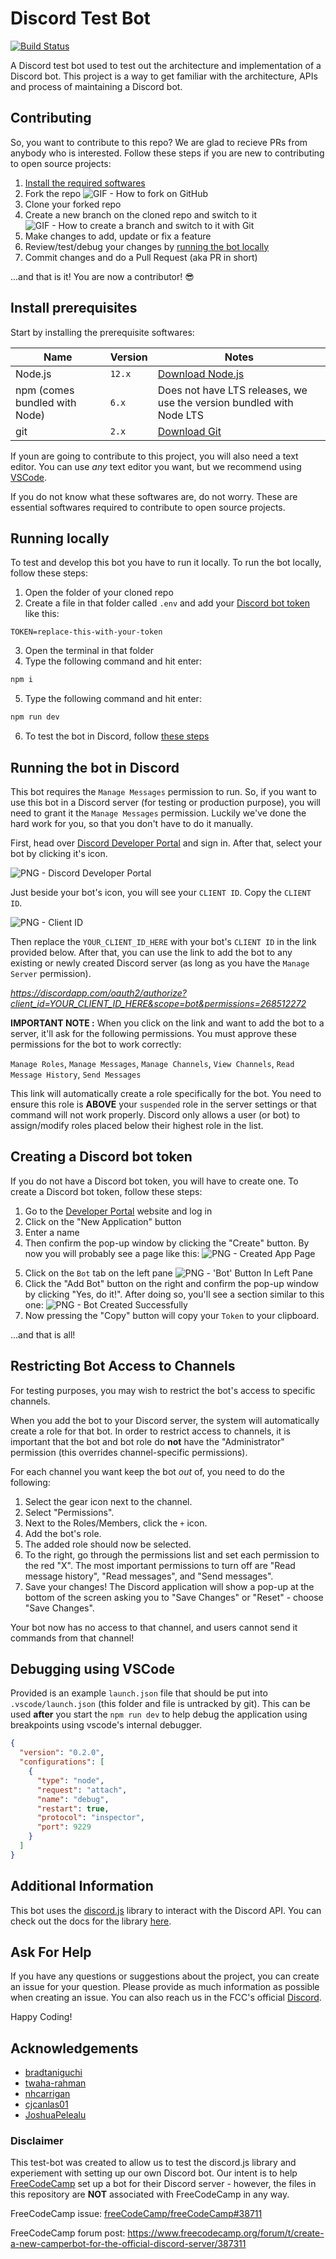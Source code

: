 # Discord Test Bot

[![Build Status](https://travis-ci.org/bradtaniguchi/discord-bot-test.svg?branch=master)](https://travis-ci.org/bradtaniguchi/discord-bot-test)

A Discord test bot used to test out the architecture and implementation of a Discord bot. This project is a way to get familiar with the architecture, APIs and process of maintaining a Discord bot.

## Contributing

So, you want to contribute to this repo? We are glad to recieve PRs from anybody who is interested. Follow these steps if you are new to contributing to open source projects:

1. [Install the required softwares](#install-prerequisites)
2. Fork the repo
   ![GIF - How to fork on GitHub](../media/fork-resized.gif?raw=true)
3. Clone your forked repo
4. Create a new branch on the cloned repo and switch to it
   ![GIF - How to create a branch and switch to it with Git](../media/create-local-new-branch.gif?raw=true)
5. Make changes to add, update or fix a feature
6. Review/test/debug your changes by [running the bot locally](#running-locally)
7. Commit changes and do a Pull Request (aka PR in short)

...and that is it! You are now a contributor! 😎

## Install prerequisites

Start by installing the prerequisite softwares:

| Name                          | Version | Notes                                                                |
| ----------------------------- | ------- | -------------------------------------------------------------------- |
| Node.js                       | `12.x`  | [Download Node.js](http://nodejs.org)                                |
| npm (comes bundled with Node) | `6.x`   | Does not have LTS releases, we use the version bundled with Node LTS |
| git                           | `2.x`   | [Download Git](https://git-scm.com/)                                 |

If youn are going to contribute to this project, you will also need a text editor. You can use _any_ text editor you want, but we recommend using [VSCode](https://code.visualstudio.com/).

If you do not know what these softwares are, do not worry. These are essential softwares required to contribute to open source projects.

## Running locally

To test and develop this bot you have to run it locally. To run the bot locally, follow these steps:

1. Open the folder of your cloned repo
2. Create a file in that folder called `.env` and add your [Discord bot token](#creating-a-discord-bot-token) like this:

```
TOKEN=replace-this-with-your-token
```

3. Open the terminal in that folder
4. Type the following command and hit enter:

```bash
npm i
```

5. Type the following command and hit enter:

```bash
npm run dev
```

6. To test the bot in Discord, follow [these steps](#running-the-bot-in-Discord)

## Running the bot in Discord

This bot requires the `Manage Messages` permission to run. So, if you want to use this bot in a Discord server (for testing or production purpose), you will need to grant it the `Manage Messages` permission. Luckily we've done
the hard work for you, so that you don't have to do it manually.

First, head over [Discord Developer Portal](https://discordapp.com/developers/applications/me) and sign in. After
that, select your bot by clicking it's icon.

![PNG - Discord Developer Portal](../media/dev-portal.png)

Just beside your bot's icon, you will see your `CLIENT ID`. Copy the `CLIENT ID`.

![PNG - Client ID](../media/client-id.png)

Then replace the `YOUR_CLIENT_ID_HERE` with your bot's `CLIENT ID` in the link provided below. After that, you can use the link to add the bot to any existing or newly created Discord server (as long as you have the `Manage Server` permission).

_https://discordapp.com/oauth2/authorize?client_id=YOUR_CLIENT_ID_HERE&scope=bot&permissions=268512272_

**IMPORTANT NOTE :** When you click on the link and want to add the bot to a server, it'll ask for the following permissions. You must approve these permissions for the bot to work correctly:

`Manage Roles`, `Manage Messages`, `Manage Channels`, `View Channels`, `Read Message History`, `Send Messages`

This link will automatically create a role specifically for the bot. You need to ensure this role is **ABOVE** your `suspended` role in the server settings or that command will not work properly. Discord only allows a user (or bot) to assign/modify roles placed below their highest role in the list.

## Creating a Discord bot token

If you do not have a Discord bot token, you will have to create one. To create a Discord bot token, follow these steps:

1. Go to the [Developer Portal](https://discord.com/developers/applications/) website and log in
2. Click on the "New Application" button
3. Enter a name
4. Then confirm the pop-up window by clicking the "Create" button. By now you will probably see a page like this:
   ![PNG - Created App Page](../media/create-app.png?raw=true)

5) Click on the `Bot` tab on the left pane
   ![PNG - 'Bot' Button In Left Pane](../media/create-bot-in-pane.png?raw=true)
6) Click the "Add Bot" button on the right and confirm the pop-up window by clicking "Yes, do it!". After doing so, you'll see a section similar to this one:
   ![PNG - Bot Created Successfully](../media/created-bot.png?raw=true)
7) Now pressing the "Copy" button will copy your `Token` to your clipboard.

...and that is all!

## Restricting Bot Access to Channels

For testing purposes, you may wish to restrict the bot's access to specific channels.

When you add the bot to your Discord server, the system will automatically create a role for that bot. In order to restrict access to channels, it is important that the bot and bot role do **not** have the "Administrator" permission (this overrides channel-specific permissions).

For each channel you want keep the bot _out_ of, you need to do the following:

1. Select the gear icon next to the channel.
2. Select "Permissions".
3. Next to the Roles/Members, click the `+` icon.
4. Add the bot's role.
5. The added role should now be selected.
6. To the right, go through the permissions list and set each permission to the red "X".
   The most important permissions to turn off are "Read message history", "Read messages", and "Send messages".
7. Save your changes! The Discord application will show a pop-up at the bottom of the screen asking you to "Save Changes" or "Reset" - choose "Save Changes".

Your bot now has no access to that channel, and users cannot send it commands from that channel!

## Debugging using VSCode

Provided is an example `launch.json` file that should be put into `.vscode/launch.json` (this folder and file is untracked by git). This can be used **after** you start the `npm run dev` to help debug the application using breakpoints using
vscode's internal debugger.

```json
{
  "version": "0.2.0",
  "configurations": [
    {
      "type": "node",
      "request": "attach",
      "name": "debug",
      "restart": true,
      "protocol": "inspector",
      "port": 9229
    }
  ]
}
```



## Additional Information

This bot uses the [discord.js](https://discord.js.org) library to interact with the Discord API. You can check out the docs for the library [here](https://discord.js.org/#/docs/main/stable/general/welcome).

## Ask For Help

If you have any questions or suggestions about the project, you can create an issue for your question. Please provide as much information as possible when creating an issue. You can also reach us in the FCC's official [Discord](https://discord.gg/KVUmVXA).

Happy Coding!

## Acknowledgements

- [bradtaniguchi](https://github.com/bradtaniguchi)
- [twaha-rahman](https://github.com/twaha-rahman)
- [nhcarrigan](https://github.com/nhcarrigan)
- [cjcanlas01](https://github.com/cjcanlas01)
- [JoshuaPelealu](https://github.com/JoshuaPelealu)

### Disclaimer

This test-bot was created to allow us to test the discord.js library and experiement with setting up our own Discord bot. Our intent is to help [FreeCodeCamp](https://www.freecodecamp.org) set up a bot for their Discord server - however, the files in this repository are **NOT** associated with FreeCodeCamp in any way.

FreeCodeCamp issue:
[freeCodeCamp/freeCodeCamp#38711](https://github.com/freeCodeCamp/freeCodeCamp/issues/38711)

FreeCodeCamp forum post:
https://www.freecodecamp.org/forum/t/create-a-new-camperbot-for-the-official-discord-server/387311
